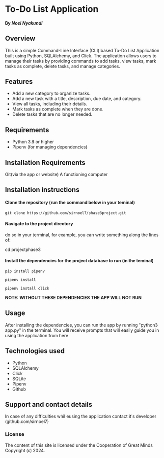 # To-Do List Application

#### By *Noel Nyakundi*

## Overview

This is a simple Command-Line Interface (CLI) based To-Do List Application built using Python, SQLAlchemy, and Click. The application allows users to manage their tasks by providing commands to add tasks, view tasks, mark tasks as complete, delete tasks, and manage categories.

## Features

- Add a new category to organize tasks.
- Add a new task with a title, description, due date, and category.
- View all tasks, including their details.
- Mark tasks as complete when they are done.
- Delete tasks that are no longer needed.

## Requirements

- Python 3.8 or higher
- Pipenv (for managing dependencies)


## Installation Requirements
Git(via the app or website)
A functioning computer 

## Installation instructions

#### Clone the repository (run the command below in your teminal)
```
git clone https://github.com/sirnoel7/phase3project.git

```
#### Navigate to the project directory

do so in your terminal, for example, you can write something along the lines of:
 
   cd projectphase3


#### Install the dependencies for the project database to run (in the teminal)
```
pip install pipenv
```

```
pipenv install
```

```
pipenv install click
```

**NOTE: WITHOUT THESE DEPENDENCIES THE APP WILL NOT RUN**

## Usage

After installing the dependencies, you can run the app by running "python3 app.py" in the terminal.
You will receive prompts that will easily guide you in using the application from here

## Technologies used
- Python
- SQLAlchemy
- Click
- SQLite
- Pipenv
- Github



## Support and contact details
In case of any difficulties whil eusing the application contact it's developer (github.com/sirnoel7)

### License
The content of this site is licensed under the Cooperation of Great Minds
Copyright (c) 2024.
